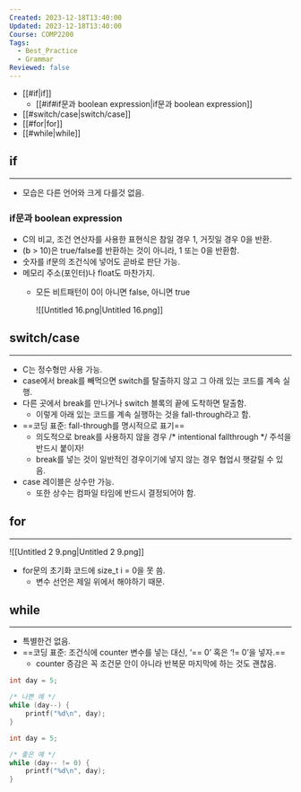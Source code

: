 ```yaml
---
Created: 2023-12-18T13:40:00
Updated: 2023-12-18T13:40:00
Course: COMP2200
Tags:
  - Best_Practice
  - Grammar
Reviewed: false
---
```

- [[#if|if]]
	- [[#if#if문과 boolean expression|if문과 boolean expression]]
- [[#switch/case|switch/case]]
- [[#for|for]]
- [[#while|while]]


## if
---

- 모습은 다른 언어와 크게 다를것 없음.

### if문과 boolean expression

- C의 비교, 조건 연산자를 사용한 표현식은 참일 경우 1, 거짓일 경우 0을 반환.
- (b > 10)은 true/false를 반환하는 것이 아니라, 1 또는 0을 반환함.
- 숫자를 if문의 조건식에 넣어도 곧바로 판단 가능.
- 메모리 주소(포인터)나 float도 마찬가지.
    - 모든 비트패턴이 0이 아니면 false, 아니면 true
        
        ![[Untitled 16.png|Untitled 16.png]]
        

  

## switch/case
---
- C는 정수형만 사용 가능.
- case에서 break를 빼먹으면 switch를 탈출하지 않고 그 아래 있는 코드를 계속 실행.
- 다른 곳에서 break를 만나거나 switch 블록의 끝에 도착하면 탈출함.
    - 이렇게 아래 있는 코드를 계속 실행하는 것을 fall-through라고 함.
- ==코딩 표준: fall-through를 명시적으로 표기==
    - 의도적으로 break를 사용하지 않을 경우 /* intentional fallthrough */ 주석을 반드시 붙이자!
    - break를 넣는 것이 일반적인 경우이기에 넣지 않는 경우 협업시 햇갈릴 수 있음.
- case 레이블은 상수만 가능.
    - 또한 상수는 컴파일 타임에 반드시 결정되어야 함.

## for
---

![[Untitled 2 9.png|Untitled 2 9.png]]

- for문의 초기화 코드에 size_t i = 0을 못 씀.
    - 변수 선언은 제일 위에서 해야하기 때문.

## while
---

- 특별한건 없음.
- ==코딩 표준: 조건식에 counter 변수를 넣는 대신, ‘== 0’ 혹은 ‘!= 0’을 넣자.==
    - counter 증감은 꼭 조건문 안이 아니라 반복문 마지막에 하는 것도 괜찮음.

```C
int day = 5;

/* 나쁜 예 */
while (day--) {
	printf("%d\n", day);
}
```

```C
int day = 5;

/* 좋은 예 */
while (day-- != 0) {
	printf("%d\n", day);
}
```